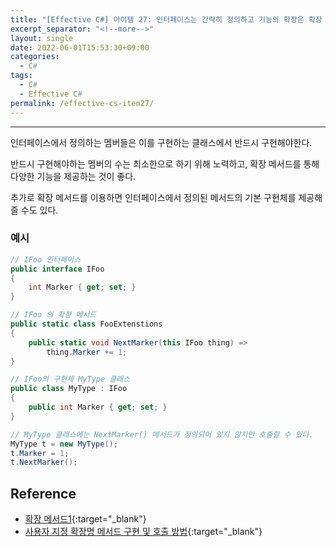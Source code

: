 ```yaml
---
title: "[Effective C#] 아이템 27: 인터페이스는 간략히 정의하고 기능의 확장은 확장 메서드를 사용하라"
excerpt_separator: "<!--more-->"
layout: single
date: 2022-06-01T15:53:30+09:00
categories:
  - C#
tags:
  - C#
  - Effective C#
permalink: /effective-cs-item27/
---
```

---

인터페이스에서 정의하는 멤버들은 이를 구현하는 클래스에서 반드시 구현해야한다.

<!--more-->

반드시 구현해야하는 멤버의 수는 최소한으로 하기 위해 노력하고, 확장 메서드를 통해 다양한 기능을 제공하는 것이 좋다.

추가로 확장 메서드를 이용하면 인터페이스에서 정의된 메서드의 기본 구현체를 제공해줄 수도 있다.

### 예시
```cs
// IFoo 인터페이스
public interface IFoo
{
    int Marker { get; set; }
}

// IFoo 의 확장 메서드
public static class FooExtenstions
{
    public static void NextMarker(this IFoo thing) =>
        thing.Marker += 1;
}

// IFoo의 구현체 MyType 클래스
public class MyType : IFoo
{
    public int Marker { get; set; }
}

// MyType 클래스에는 NextMarker() 메서드가 정의되어 있지 않지만 호출할 수 있다.
MyType t = new MyType();
t.Marker = 1;
t.NextMarker();
```

## Reference
* [확장 메서드1](https://www.csharpstudy.com/CSharp/CSharp-extension-method.aspx){:target="_blank"}
* [사용자 지정 확장명 메서드 구현 및 호출 방법](https://docs.microsoft.com/ko-kr/dotnet/csharp/programming-guide/classes-and-structs/how-to-implement-and-call-a-custom-extension-method){:target="_blank"}
